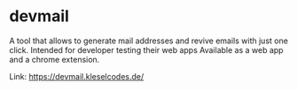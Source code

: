 # devmail

A tool that allows to generate mail addresses and revive emails with just one click.
Intended for developer testing their web apps
Available as a web app and a chrome extension.

Link: https://devmail.kleselcodes.de/
